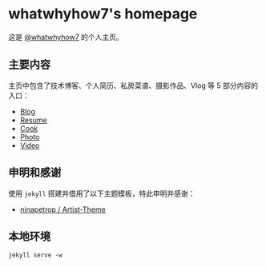 # whatwhyhow7's homepage

这是 [@whatwhyhow7](https://whatwhyhow7.github.io/) 的个人主页。

## 主要内容

主页中包含了技术博客、个人简历、私房菜谱、摄影作品、Vlog 等 5 部分内容的入口：

- [Blog](https://whatwhyhow7.github.io/blog)
- [Resume](https://whatwhyhow7.github.io/resume)
- [Cook](https://whatwhyhow7.github.io/cook)
- [Photo](https://whatwhyhow7.github.io/photo)
- [Video](https://whatwhyhow7.github.io/video)

## 申明和感谢

使用 `jekyll` 搭建并借用了以下主题模板，特此申明并感谢：

- [ninapetrop / Artist-Theme](https://github.com/ninapetrop/Artist-Theme)

## 本地环境

```shell
jekyll serve -w
```